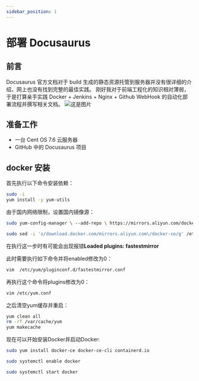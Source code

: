 ```yaml
---
sidebar_position: 1
---
```


# 部署 Docusaurus

## 前言

Docusaurus 官方文档对于 build 生成的静态资源托管到服务器并没有很详细的介绍，网上也没有找到完整的最佳实践。
刚好我对于前端工程化的知识相对薄弱，于是打算亲手实践 Docker + Jenkins + Nginx + Github WebHook 的自动化部署流程并撰写相关文档。
![这是图片](/img/cicd.png "Magic Gardens")

## 准备工作

- 一台 Cent OS 7.6 云服务器
- GitHub 中的 Docusaurus 项目

## docker 安装
首先执行以下命令安装依赖：
```bash
sudo -i
yum install -y yum-utils
```
由于国内网络限制，设置国内镜像源：
```bash
sudo yum-config-manager \ --add-repo \ https://mirrors.aliyun.com/docker-ce/linux/centos/docker-ce.repo

sudo sed -i 's/download.docker.com/mirrors.aliyun.com\/docker-ce/g' /etc/yum.repos.d/docker-ce.repo
```
在执行这一步时有可能会出现报错**Loaded plugins: fastestmirror**

此时需要执行如下命令并将enabled修改为0：
```bash
vim  /etc/yum/pluginconf.d/fastestmirror.conf
```
再执行这个命令将plugins修改为0：
```bash
vim /etc/yum.conf
```
之后清空yum缓存并重启：
```bash
yum clean all
rm -rf /var/cache/yum
yum makecache
```
现在可以开始安装Docker并启动Docker:
```bash
sudo yum install docker-ce docker-ce-cli containerd.io

sudo systemctl enable docker

sudo systemctl start docker
```
